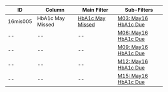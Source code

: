 ID | Column | Main Filter | Sub-Filters | 
-- | ------ | -------| -----------|
16mis005| HbA1c May Missed | [HbA1c May Missed](https://github.com/johnnybender/adastandards2017/blob/master/recommendations/rec001.md) | [M03: May16 HbA1c Due](https://github.com/johnnybender/adastandards2017/blob/master/recommendations/rec001.md)| 
-- |-- |-- |[M06: May16 HbA1c Due](https://github.com/johnnybender/adastandards2017/blob/master/recommendations/rec001.md)|
-- |-- |-- |[M09: May16 HbA1c Due](https://github.com/johnnybender/adastandards2017/blob/master/recommendations/rec001.md)| 
-- |-- |-- |[M12: May16 HbA1c Due](https://github.com/johnnybender/adastandards2017/blob/master/recommendations/rec001.md)|
-- |-- |-- |[M15: May16 HbA1c Due](https://github.com/johnnybender/adastandards2017/blob/master/recommendations/rec001.md)|
